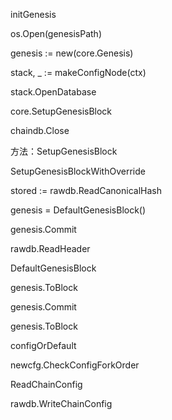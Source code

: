 initGenesis

os.Open\(genesisPath\)

genesis := new\(core.Genesis\)

stack, \_ := makeConfigNode\(ctx\)

stack.OpenDatabase

core.SetupGenesisBlock

chaindb.Close

方法：SetupGenesisBlock

SetupGenesisBlockWithOverride

stored := rawdb.ReadCanonicalHash

genesis = DefaultGenesisBlock\(\)

genesis.Commit

rawdb.ReadHeader

DefaultGenesisBlock

genesis.ToBlock

genesis.Commit

genesis.ToBlock

configOrDefault

newcfg.CheckConfigForkOrder

ReadChainConfig

rawdb.WriteChainConfig

